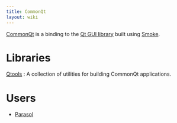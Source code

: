 ```yaml
---
title: CommonQt
layout: wiki
---
```


[CommonQt][commonqt] is a binding to the [Qt GUI library][qt] built using [Smoke][smoke].

[commonqt]: http://common-lisp.net/project/commonqt/
[qt]: http://qt-project.org/
[smoke]: https://techbase.kde.org/Development/Languages/Smoke

# Libraries

[Qtools](https://github.com/Shinmera/qtools)
: A collection of utilities for building CommonQt applications.

# Users

* [Parasol](https://github.com/Shinmera/parasol)
